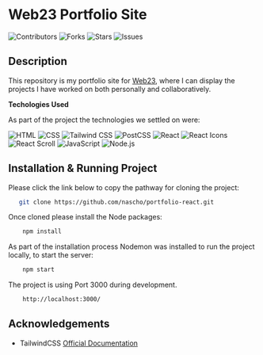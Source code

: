 # Web23 Portfolio Site

![Contributors](https://img.shields.io/github/contributors/nascho/portfolio-react?style=plastic) ![Forks](https://img.shields.io/github/forks/nascho/portfolio-react) ![Stars](https://img.shields.io/github/stars/nascho/portfolio-react) ![Issues](https://img.shields.io/github/issues/nascho/portfolio-react)


## Description 

This repository is my portfolio site for [Web23](https://www.web23.uk/ "Go to Web23 website"), where I can display the projects I have worked on both personally and collaboratively.


__Techologies Used__ 

As part of the project the technologies we settled on were:

![HTML](https://img.shields.io/badge/-HTML-orange?style=flat-square&logo=html5&logoColor=white) ![CSS](https://img.shields.io/badge/-CSS-blue?style=flat-square&logo=css3&logoColor=white) ![Tailwind CSS](https://img.shields.io/badge/Tailwind%20CSS-v2.2.19-blue?style=flat&logo=tailwind-css) ![PostCSS](https://img.shields.io/badge/PostCSS-v8.3.11-blue?style=flat&logo=postcss) ![React](https://img.shields.io/badge/React-v17.0.2-blue?style=flat&logo=react) ![React Icons](https://img.shields.io/badge/React%20Icons-gray?style=flat&logo=react) ![React Scroll](https://img.shields.io/badge/React%20Scroll-gray?style=flat&logo=react) ![JavaScript](https://img.shields.io/badge/-JavaScript-yellow?style=flat-square&logo=javascript&logoColor=white) ![Node.js](https://img.shields.io/badge/-Node.js-339933?style=flat-square&logo=node.js&logoColor=white)

## Installation & Running Project

Please click the link below to copy the pathway for cloning the project:

```sh
   git clone https://github.com/nascho/portfolio-react.git
```

Once cloned please install the Node packages:

```sh
    npm install
```

As part of the installation process Nodemon was installed to run the project locally, to start the server:

```sh
    npm start
```

The project is using Port 3000 during development.

```sh
    http://localhost:3000/
```

## Acknowledgements

* TailwindCSS [Official Documentation](https://tailwindcss.com/)
